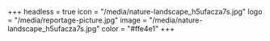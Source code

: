 +++
headless = true
icon = "/media/nature-landscape_h5ufacza7s.jpg"
logo = "/media/reportage-picture.jpg"
image = "/media/nature-landscape_h5ufacza7s.jpg"
color = "#ffe4e1"
+++
